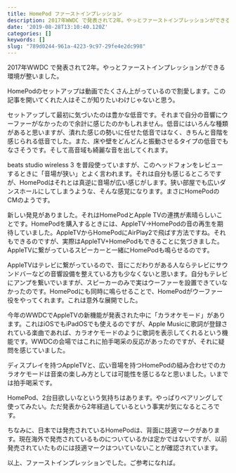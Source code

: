 ```yaml
---
title: HomePod ファーストインプレッション
description: 2017年WWDC で発表されて2年。やっとファーストインプレッションができる環境が整いました。
date: '2019-08-28T13:10:40.120Z'
categories: []
keywords: []
slug: "789d0244-961a-4223-9c97-29fe4e2dc998"
---
```

2017年WWDC で発表されて2年。やっとファーストインプレッションができる環境が整いました。

HomePodのセットアップは動画でたくさん上がっているので割愛します。この記事を開いてくれた人はそこが知りたいわけじゃないと思う。

セットアップして最初に気づいたのは豊かな低音です。それまで自分の音響にウーファーがなかったので余計に感じたのかもしれません。低音にはいろんな種類があると思いますが、潰れた感じの勢いに任せた低音ではなく、きちんと音階を感じられる低音でした。また、床や壁をどんどんと振動させるタイプの低音でもなさそうです。そして高音域も綺麗な音を出してくれます。

beats studio wireless 3 を普段使っていますが、このヘッドフォンをレビューするときに「音場が狭い」とよく言われます。それは自分も感じるところですが、HomePodはそれとは真逆に音場が広い感じがします。狭い部屋でも広いダンスホールにしてしまうような、そんな感覚になります。まさにHomePodのCMのようです。

新しい発見がありました。それはHomePodとApple TVの連携が素晴らしいことです。HomePodを購入するときには、AppleTV→HomePodの音の再生を期待していました。AppleTVからHomePodにAirPlay2で飛ばす方法ですね。それもできるのですが、実際はAppleTV+HomePodもできることに気づきました。AppleTVに繋がっているスピーカーと一緒にHomePodも鳴らせるのです。

AppleTVはテレビに繋がっているので、音にこだわりがある人ならテレビにサウンドバーなどの音響設備を整えている方も少なくないと思います。自分もテレビにアンプを繋いでいますが、スピーカーのみで実はウーファーを設置できていなかったのです。HomePodにも同時に鳴らせることで、HomePodがウーファー役をやってくれます。これは意外な展開でした。

今年のWWDCでAppleTVの新機能が発表された中に「カラオケモード」があります。これはiOSでもiPadOSでも使えるのですが、Apple Musicに歌詞が登録されている楽曲であれば、カラオケモードのように歌詞を表示してくれるという機能です。WWDCの会場ではこれに拍手喝采の反応があったのですが、それに疑問を感じていました。

ディスプレイを持つAppleTVと、広い音場を持つHomePodの組み合わせでのカラオケモードは音楽の楽しみ方としては可能性を感じるなと思いました。いまでは拍手喝采です。

HomePod、2台目欲しいなという気持ちはあります。やっぱりペアリングして使ってみたい。ただ発表から2年経過しているという事実が気になるところです。

ちなみに、日本では発売されているHomePodは、背面に技適マークがあります。現在海外で発売されているものについているかは定かではないですが、以前発売されていたものには技適マークはついていないことが確認されています。

以上、ファーストインプレッションでした。ご参考になれば。